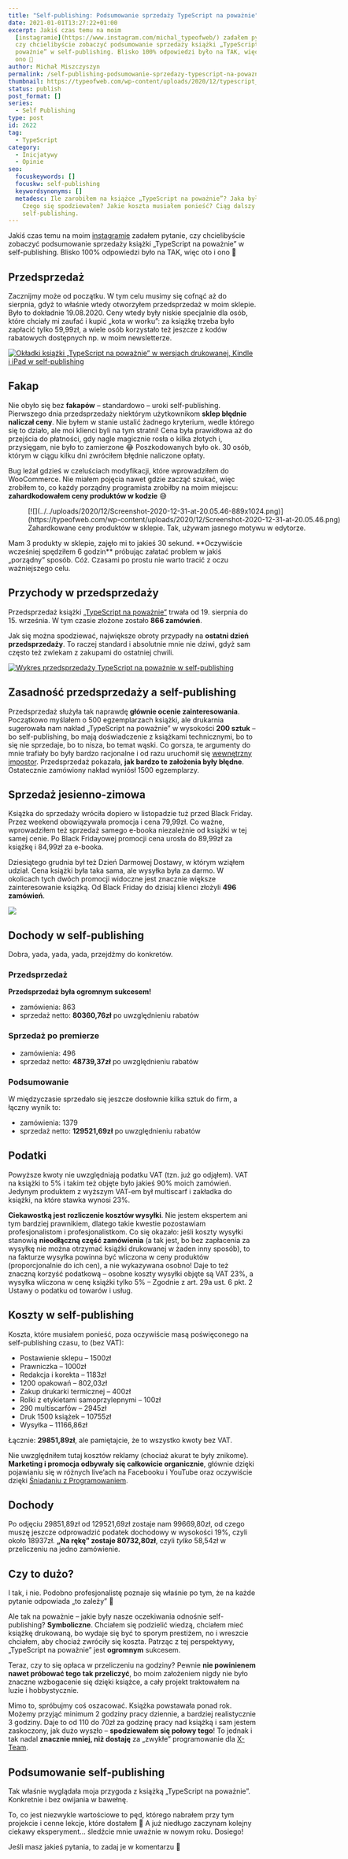 ```yaml
---
title: "Self-publishing: Podsumowanie sprzedaży TypeScript na poważnie"
date: 2021-01-01T13:27:22+01:00
excerpt: Jakiś czas temu na moim
  [instagramie](https://www.instagram.com/michal_typeofweb/) zadałem pytanie,
  czy chcielibyście zobaczyć podsumowanie sprzedaży książki „TypeScript na
  poważnie” w self-publishing. Blisko 100% odpowiedzi było na TAK, więc oto i
  ono 🙂
author: Michał Miszczyszyn
permalink: /self-publishing-podsumowanie-sprzedazy-typescript-na-powaznie
thumbnail: https://typeofweb.com/wp-content/uploads/2020/12/typescript_na_powaznie_sprzedaz-150x150.png
status: publish
post_format: []
series:
  - Self Publishing
type: post
id: 2622
tag:
  - TypeScript
category:
  - Inicjatywy
  - Opinie
seo:
  focuskeywords: []
  focuskw: self-publishing
  keywordsynonyms: []
  metadesc: Ile zarobiłem na książce „TypeScript na poważnie”? Jaka była sprzedaż?
    Czego się spodziewałem? Jakie koszta musiałem ponieść? Ciąg dalszy o
    self-publishing.
---
```

Jakiś czas temu na moim [instagramie](https://www.instagram.com/michal_typeofweb/) zadałem pytanie, czy chcielibyście zobaczyć podsumowanie sprzedaży książki „TypeScript na poważnie” w self-publishing. Blisko 100% odpowiedzi było na TAK, więc oto i ono 🙂

## Przedsprzedaż

Zacznijmy może od początku. W tym celu musimy się cofnąć aż do sierpnia, gdyż to właśnie wtedy otworzyłem przedsprzedaż w moim sklepie. Było to dokładnie 19.08.2020. Ceny wtedy były niskie specjalnie dla osób, które chciały mi zaufać i kupić „kota w worku”: za książkę trzeba było zapłacić tylko 59,99zł, a wiele osób korzystało też jeszcze z kodów rabatowych dostępnych np. w moim newsletterze.

[![Okładki książki „TypeScript na poważnie” w wersjach drukowanej, Kindle i iPad w self-publishing](https://typeofweb.com/wp-content/uploads/2020/04/Book-Cover-Mockup-2-300x227.jpg)](https://sklep.typeofweb.com/)

## Fakap

Nie obyło się bez **fakapów** – standardowo – uroki self-publishing. Pierwszego dnia przedsprzedaży niektórym użytkownikom **sklep błędnie naliczał ceny**. Nie byłem w stanie ustalić żadnego kryterium, wedle którego się to działo, ale moi klienci byli na tym stratni! Cena była prawidłowa aż do przejścia do płatności, gdy nagle magicznie rosła o kilka złotych i, przysięgam, nie było to zamierzone 😂 Poszkodowanych było ok. 30 osób, którym w ciągu kilku dni zwróciłem błędnie naliczone opłaty.

Bug leżał gdzieś w czeluściach modyfikacji, które wprowadziłem do WooCommerce. Nie miałem pojęcia nawet gdzie zacząć szukać, więc zrobiłem to, co każdy porządny programista zrobiłby na moim miejscu: **zahardkodowałem ceny produktów w kodzie** 😅

<figure aria-describedby="caption-attachment-2624" class="wp-caption aligncenter" id="attachment_2624" style="width: 639px">[![](../../uploads/2020/12/Screenshot-2020-12-31-at-20.05.46-889x1024.png)](https://typeofweb.com/wp-content/uploads/2020/12/Screenshot-2020-12-31-at-20.05.46.png)<figcaption class="wp-caption-text" id="caption-attachment-2624">Zahardkowane ceny produktów w sklepie. Tak, używam jasnego motywu w edytorze.</figcaption></figure>Mam 3 produkty w sklepie, zajęło mi to jakieś 30 sekund. **Oczywiście wcześniej spędziłem 6 godzin** próbując załatać problem w jakiś „porządny” sposób. Cóż. Czasami po prostu nie warto tracić z oczu ważniejszego celu.

## Przychody w przedsprzedaży

Przedsprzedaż książki [„TypeScript na poważnie”](https://typescriptnapowaznie.pl/) trwała od 19. sierpnia do 15. września. W tym czasie złożone zostało **866 zamówień**.

Jak się można spodziewać, największe obroty przypadły na **ostatni dzień przedsprzedaży**. To raczej standard i absolutnie mnie nie dziwi, gdyż sam często też zwlekam z zakupami do ostatniej chwili.

[![Wykres przedsprzedaży TypeScript na poważnie w self-publishing](https://typeofweb.com/wp-content/uploads/2020/12/Screenshot-2020-12-31-at-12.44.46-1024x258.png)](https://typeofweb.com/wp-content/uploads/2020/12/Screenshot-2020-12-31-at-12.44.46.png)

## Zasadność przedsprzedaży a self-publishing

Przedsprzedaż służyła tak naprawdę **głównie ocenie zainteresowania**. Początkowo myślałem o 500 egzemplarzach książki, ale drukarnia sugerowała nam nakład „TypeScript na poważnie” w wysokości **200 sztuk** – bo self-publishing, bo mają doświadczenie z książkami technicznymi, bo to się nie sprzedaje, bo to nisza, bo temat wąski. Co gorsza, te argumenty do mnie trafiały bo były bardzo racjonalne i od razu uruchomił się [wewnętrzny impostor](https://typeofweb.com/syndrom-oszusta-impostor-syndrome/). Przedsprzedaż pokazała, **jak bardzo te założenia były błędne**. Ostatecznie zamówiony nakład wyniósł 1500 egzemplarzy.

## Sprzedaż jesienno-zimowa

Książka do sprzedaży wróciła dopiero w listopadzie tuż przed Black Friday. Przez weekend obowiązywała promocja i cena 79,99zł. Co ważne, wprowadziłem też sprzedaż samego e-booka niezależnie od książki w tej samej cenie. Po Black Fridayowej promocji cena urosła do 89,99zł za książkę i 84,99zł za e-booka.

Dziesiątego grudnia był też Dzień Darmowej Dostawy, w którym wziąłem udział. Cena książki była taka sama, ale wysyłka była za darmo. W okolicach tych dwóch promocji widoczne jest znacznie większe zainteresowanie książką. Od Black Friday do dzisiaj klienci złożyli **496 zamówień**.

[![](https://typeofweb.com/wp-content/uploads/2020/12/Screenshot-2020-12-31-at-19.02.16-1024x269.png)](https://typeofweb.com/wp-content/uploads/2020/12/Screenshot-2020-12-31-at-19.02.16.png)

## Dochody w self-publishing

Dobra, yada, yada, yada, przejdźmy do konkretów.

### Przedsprzedaż

**Przedsprzedaż była ogromnym sukcesem!**

- zamówienia: 863
- sprzedaż netto: **80360,76zł** po uwzględnieniu rabatów

### Sprzedaż po premierze

- zamówienia: 496
- sprzedaż netto: **48739,37zł** po uwzględnieniu rabatów

### Podsumowanie

W międzyczasie sprzedało się jeszcze dosłownie kilka sztuk do firm, a łączny wynik to:

- zamówienia: 1379
- sprzedaż netto: **129521,69zł** po uwzględnieniu rabatów

## Podatki

Powyższe kwoty nie uwzględniają podatku VAT (tzn. już go odjąłem). VAT na książki to 5% i takim też objęte było jakieś 90% moich zamówień. Jedynym produktem z wyższym VAT-em był multiscarf i zakładka do książki, na które stawka wynosi 23%.

**Ciekawostką jest rozliczenie kosztów wysyłki**. Nie jestem ekspertem ani tym bardziej prawnikiem, dlatego takie kwestie pozostawiam profesjonalistom i profesjonalistkom. Co się okazało: jeśli koszty wysyłki stanowią **nieodłączną część zamówienia** (a tak jest, bo bez zapłacenia za wysyłkę nie można otrzymać książki drukowanej w żaden inny sposób), to na fakturze wysyłka powinna być wliczona w ceny produktów (proporcjonalnie do ich cen), a nie wykazywana osobno! Daje to też znaczną korzyść podatkową – osobne koszty wysyłki objęte są VAT 23%, a wysyłka wliczona w cenę książki tylko 5% – Zgodnie z art. 29a ust. 6 pkt. 2 Ustawy o podatku od towarów i usług.

## Koszty w self-publishing

Koszta, które musiałem ponieść, poza oczywiście masą poświęconego na self-publishing czasu, to (bez VAT):

- Postawienie sklepu – 1500zł
- Prawniczka – 1000zł
- Redakcja i korekta – 1183zł
- 1200 opakowań – 802,03zł
- Zakup drukarki termicznej – 400zł
- Rolki z etykietami samoprzylepnymi – 100zł
- 290 multiscarfów – 2945zł
- Druk 1500 książek – 10755zł
- Wysyłka – 11166,86zł

Łącznie: **29851,89zł**, ale pamiętajcie, że to wszystko kwoty bez VAT.

Nie uwzględniłem tutaj kosztów reklamy (chociaż akurat te były znikome). **Marketing i promocja odbywały się całkowicie organicznie**, głównie dzięki pojawianiu się w różnych live’ach na Facebooku i YouTube oraz oczywiście dzięki [Śniadaniu z Programowaniem](https://justjoin.it/sniadanie-z-programowaniem).

## Dochody

Po odjęciu 29851,89zł od 129521,69zł zostaje nam 99669,80zł, od czego muszę jeszcze odprowadzić podatek dochodowy w wysokości 19%, czyli około 18937zł. **„Na rękę” zostaje 80732,80zł**, czyli *tylko* 58,54zł w przeliczeniu na jedno zamówienie.

## Czy to dużo?

I tak, i nie. Podobno profesjonalistę poznaje się właśnie po tym, że na każde pytanie odpowiada „to zależy” 🤣

Ale tak na poważnie – jakie były nasze oczekiwania odnośnie self-publishing? **Symboliczne**. Chciałem się podzielić wiedzą, chciałem mieć książkę drukowaną, bo wydaje się być to sporym prestiżem, no i wreszcie chciałem, aby chociaż zwróciły się koszta. Patrząc z tej perspektywy, „TypeScript na poważnie” jest **ogromnym** sukcesem.

Teraz, czy to się opłaca w przeliczeniu na godziny? Pewnie **nie powinienem nawet próbować tego tak przeliczyć**, bo moim założeniem nigdy nie było znaczne wzbogacenie się dzięki książce, a cały projekt traktowałem na luzie i hobbystycznie.

Mimo to, spróbujmy coś oszacować. Książka powstawała ponad rok. Możemy przyjąć minimum 2 godziny pracy dziennie, a bardziej realistycznie 3 godziny. Daje to od 110 do 70zł za godzinę pracy nad książką i sam jestem zaskoczony, jak dużo wyszło – **spodziewałem się połowy tego**! To jednak i tak nadal **znacznie mniej, niż dostaję** za „zwykłe” programowanie dla [X-Team](https://typeofweb.com/x-team-opis-rekrutacja-opinia/).

## Podsumowanie self-publishing

Tak właśnie wyglądała moja przygoda z książką „TypeScript na poważnie”. Konkretnie i bez owijania w bawełnę.

To, co jest niezwykle wartościowe to pęd, którego nabrałem przy tym projekcie i cenne lekcje, które dostałem 🙂 A już niedługo zaczynam kolejny ciekawy eksperyment… śledźcie mnie uważnie w nowym roku. Dosiego!

Jeśli masz jakieś pytania, to zadaj je w komentarzu 🙂
